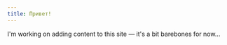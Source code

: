 ```yaml
---
title: Привет!
---
```


I'm working on adding content to this site — it's a bit barebones for now...
